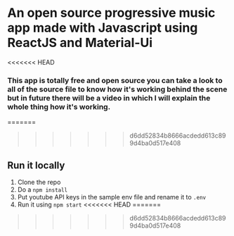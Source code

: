 # An open source progressive music app made with Javascript using ReactJS and Material-Ui

<<<<<<< HEAD
### This app is totally free and open source you can take a look to all of the source file to know how it's working behind the scene but in future there will be a video in which I will explain the whole thing how it's working.

=======
>>>>>>> d6dd52834b8666acdedd613c899d4ba0d517e408
 
  
## Run it locally   
1. Clone the repo
2. Do a `npm install` 
3. Put youtube API keys in the sample env file and rename it to `.env`  
4. Run it using `npm start` 
<<<<<<< HEAD
=======

>>>>>>> d6dd52834b8666acdedd613c899d4ba0d517e408
